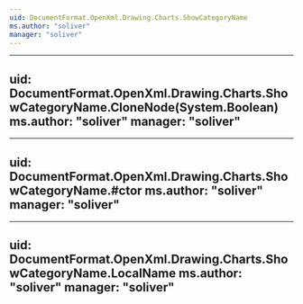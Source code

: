 ```yaml
---
uid: DocumentFormat.OpenXml.Drawing.Charts.ShowCategoryName
ms.author: "soliver"
manager: "soliver"
---
```


---
uid: DocumentFormat.OpenXml.Drawing.Charts.ShowCategoryName.CloneNode(System.Boolean)
ms.author: "soliver"
manager: "soliver"
---

---
uid: DocumentFormat.OpenXml.Drawing.Charts.ShowCategoryName.#ctor
ms.author: "soliver"
manager: "soliver"
---

---
uid: DocumentFormat.OpenXml.Drawing.Charts.ShowCategoryName.LocalName
ms.author: "soliver"
manager: "soliver"
---
